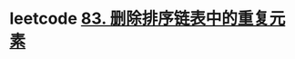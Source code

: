 # leetcode [83. 删除排序链表中的重复元素](https://leetcode-cn.com/problems/remove-duplicates-from-sorted-list/)

